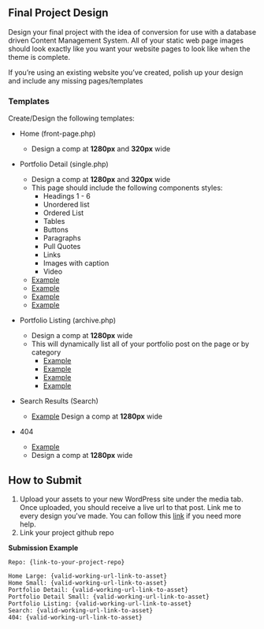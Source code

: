 ## Final Project Design

Design your final project with the idea of conversion for use with a database driven Content Management System. All of your static web page images should look exactly like you want your website pages to look like when the theme is complete.

If you’re using an existing website you’ve created, polish up your design and include any missing pages/templates


### Templates
Create/Design the following templates:
- Home (front-page.php)
    - Design a comp at **1280px** and **320px** wide
- Portfolio Detail (single.php)
    - Design a comp at **1280px** and **320px** wide
    - This page should include the following components styles:
        - Headings 1 - 6
        - Unordered list
        - Ordered List
        - Tables
        - Buttons
        - Paragraphs
        - Pull Quotes
        - Links
        - Images with caption
        - Video
    - [Example](https://github.com/mrpaulphan/idm250/blob/master/instructor_materials/assets/single.png)
    - [Example](https://github.com/mrpaulphan/idm250/blob/master/instructor_materials/assets/single-2.png)
    - [Example](https://github.com/mrpaulphan/idm250/blob/master/instructor_materials/assets/single-3.png)
    - [Example](https://github.com/mrpaulphan/idm250/blob/master/instructor_materials/assets/single-4.png)
    
- Portfolio Listing (archive.php)
  - Design a comp at **1280px** wide
  - This will dynamically list all of your portfolio post on the page or by category
    - [Example](https://github.com/mrpaulphan/idm250/blob/master/instructor_materials/assets/archive.png)
    - [Example](https://github.com/mrpaulphan/idm250/blob/master/instructor_materials/assets/listing.png)
    - [Example](https://github.com/mrpaulphan/idm250/blob/master/instructor_materials/assets/listing-2.png)
    - [Example](https://github.com/mrpaulphan/idm250/blob/master/instructor_materials/assets/listing-3.png)
- Search Results (Search)
    - [Example](https://github.com/mrpaulphan/idm250/blob/master//instructor_materials/assets/search.png)
        Design a comp at **1280px** wide
- 404
    - [Example](https://github.com/mrpaulphan/idm250/blob/master//instructor_materials/assets/404.png)
    - Design a comp at **1280px** wide

## How to Submit
1. Upload your assets to your new WordPress site under the media tab. Once uploaded, you should receive a live url to that post. Link me to every design you've made. You can follow this [link](https://www.wpbeginner.com/beginners-guide/how-to-get-the-url-of-images-you-upload-in-wordpress/#:~:text=Go%20to%20Media%20%C2%BB%20Library%20from,option%20on%20the%20right%20column.) if you need more help.
2. Link your project github repo

**Submission Example**
```
Repo: {link-to-your-project-repo}

Home Large: {valid-working-url-link-to-asset}
Home Small: {valid-working-url-link-to-asset}
Portfolio Detail: {valid-working-url-link-to-asset}
Portfolio Detail Small: {valid-working-url-link-to-asset}
Portfolio Listing: {valid-working-url-link-to-asset}
Search: {valid-working-url-link-to-asset}
404: {valid-working-url-link-to-asset}
```


